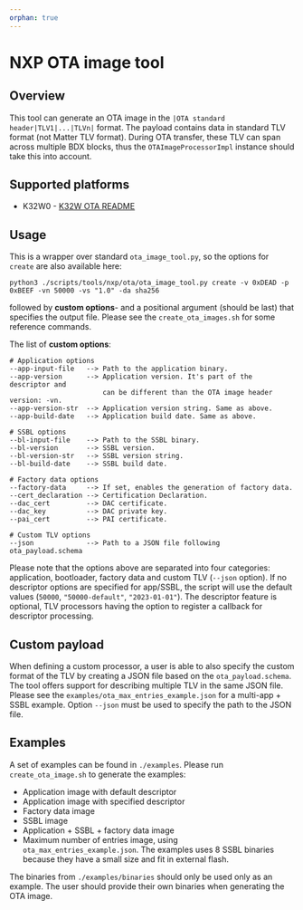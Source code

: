 ```yaml
---
orphan: true
---
```


# NXP OTA image tool

## Overview

This tool can generate an OTA image in the `|OTA standard header|TLV1|...|TLVn|`
format. The payload contains data in standard TLV format (not Matter TLV
format). During OTA transfer, these TLV can span across multiple BDX blocks,
thus the `OTAImageProcessorImpl` instance should take this into account.

## Supported platforms

-   K32W0 -
    [K32W OTA README](../../../../src/platform/nxp/common/legacy/OTA_README.md)

## Usage

This is a wrapper over standard `ota_image_tool.py`, so the options for `create`
are also available here:

```
python3 ./scripts/tools/nxp/ota/ota_image_tool.py create -v 0xDEAD -p 0xBEEF -vn 50000 -vs "1.0" -da sha256
```

followed by **custom options**- and a positional argument (should be last) that
specifies the output file. Please see the `create_ota_images.sh` for some
reference commands.

The list of **custom options**:

```
# Application options
--app-input-file   --> Path to the application binary.
--app-version      --> Application version. It's part of the descriptor and
                       can be different than the OTA image header version: -vn.
--app-version-str  --> Application version string. Same as above.
--app-build-date   --> Application build date. Same as above.

# SSBL options
--bl-input-file    --> Path to the SSBL binary.
--bl-version       --> SSBL version.
--bl-version-str   --> SSBL version string.
--bl-build-date    --> SSBL build date.

# Factory data options
--factory-data     --> If set, enables the generation of factory data.
--cert_declaration --> Certification Declaration.
--dac_cert         --> DAC certificate.
--dac_key          --> DAC private key.
--pai_cert         --> PAI certificate.

# Custom TLV options
--json             --> Path to a JSON file following ota_payload.schema
```

Please note that the options above are separated into four categories:
application, bootloader, factory data and custom TLV (`--json` option). If no
descriptor options are specified for app/SSBL, the script will use the default
values (`50000`, `"50000-default"`, `"2023-01-01"`). The descriptor feature is
optional, TLV processors having the option to register a callback for descriptor
processing.

## Custom payload

When defining a custom processor, a user is able to also specify the custom
format of the TLV by creating a JSON file based on the `ota_payload.schema`. The
tool offers support for describing multiple TLV in the same JSON file. Please
see the `examples/ota_max_entries_example.json` for a multi-app + SSBL example.
Option `--json` must be used to specify the path to the JSON file.

## Examples

A set of examples can be found in `./examples`. Please run `create_ota_image.sh`
to generate the examples:

-   Application image with default descriptor
-   Application image with specified descriptor
-   Factory data image
-   SSBL image
-   Application + SSBL + factory data image
-   Maximum number of entries image, using `ota_max_entries_example.json`. The
    examples uses 8 SSBL binaries because they have a small size and fit in
    external flash.

The binaries from `./examples/binaries` should only be used only as an example.
The user should provide their own binaries when generating the OTA image.
